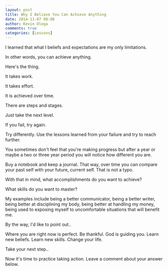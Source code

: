 ```yaml
---
layout: post
title: Why I Believe You Can Achieve Anything
date: 2014-11-07 08:08
author: Kevin Olega
comments: true
categories: [Lessons]
---
```

I learned that what I beliefs and expectations are my only limitations.

In other words, you can achieve anything.

Here's the thing.

It takes work.

It takes effort.

It is achieved over time.

There are steps and stages.

Just take the next level.

If you fail, try again.

Try differently. Use the lessons learned from your failure and try to reach further.

You sometimes don't feel that you're making progress but after a year or maybe a two or three year period you will notice how different you are.

Buy a notebook and keep a journal. That way, over time you can compare your past self with your future, current self. That is not a typo.

With that in mind, what accomplishments do you want to achieve?

What skills do you want to master?

My examples include being a better communicator, being a better writer, being better at disciplining my body, being better at handling my money, being used to exposing myself to uncomfortable situations that will benefit me.

By the way, I'd like to point out..

Where you are right now is perfect. Be thankful. God is guiding you. Learn new beliefs. Learn new skills. Change your life.

Take your next step..

Now it's time to practice taking action. Leave a comment about your answer below.
